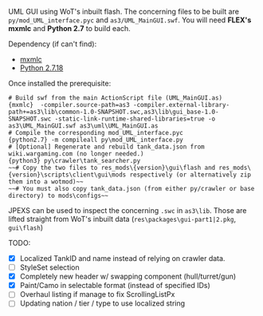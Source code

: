 UML GUI using WoT's inbuilt flash. The concerning files to be built are `py/mod_UML_interface.pyc` and `as3/UML_MainGUI.swf`. You will need **FLEX's mxmlc** and **Python 2.7** to build each.

Dependency (if can't find):

- [mxmlc](https://drive.google.com/file/d/1KgJ0fFI_9LlP3ccFhKYOVLBpsVUZcFdx/view?usp=drive_link)
- [Python 2.7.18](https://www.python.org/downloads/release/python-2718/)

Once installed the prerequisite:
```
# Build swf from the main ActionScript file (UML_MainGUI.as)
{mxmlc}  -compiler.source-path=as3 -compiler.external-library-path+=as3\lib\common-1.0-SNAPSHOT.swc,as3\lib\gui_base-1.0-SNAPSHOT.swc -static-link-runtime-shared-libraries=true -o as3\UML_MainGUI.swf as3\uml\UML_MainGUI.as
# Compile the corresponding mod_UML_interface.pyc
{python2.7} -m compileall py\mod_UML_interface.py
# [Optional] Regenerate and rebuild tank_data.json from wiki.wargaming.com (no longer needed.)
{python3} py\crawler\tank_searcher.py
~~# Copy the two files to res_mods\{version}\gui\flash and res_mods\{version}\scripts\client\gui\mods respectively (or alternatively zip them into a wotmod)~~
~~# You must also copy tank_data.json (from either py/crawler or base directory) to mods\configs~~
```

JPEXS can be used to inspect the concerning `.swc` in `as3\lib`. Those are lifted straight from WoT's inbuilt data (`res\packages\gui-part1|2.pkg`, `gui\flash`)

TODO:
- [X] Localized TankID and name instead of relying on crawler data.
- [ ] StyleSet selection
- [X] Completely new header w/ swapping component (hull/turret/gun)
- [X] Paint/Camo in selectable format (instead of specified IDs)
- [ ] Overhaul listing if manage to fix ScrollingListPx
- [ ] Updating nation / tier / type to use localized string